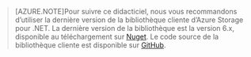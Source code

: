 >[AZURE.NOTE]Pour suivre ce didacticiel, nous vous recommandons d’utiliser la dernière version de la bibliothèque cliente d’Azure Storage pour .NET. La dernière version de la bibliothèque est la version 6.x, disponible au téléchargement sur [Nuget](https://www.nuget.org/packages/WindowsAzure.Storage/). Le code source de la bibliothèque cliente est disponible sur [GitHub](https://github.com/Azure/azure-storage-net).

<!---HONumber=Nov15_HO2-->